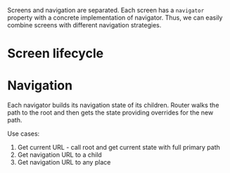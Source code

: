 Screens and navigation are separated. Each screen has a `navigator` property with a concrete implementation of navigator. Thus, we can easily combine screens with different navigation strategies.



# Screen lifecycle

# Navigation

Each navigator builds its navigation state of its children. Router walks the path to the root and then gets the state providing overrides for the new path.

Use cases:
1. Get current URL - call root and get current state with full primary path
2. Get navigation URL to a child
3. Get navigation URL to any place
